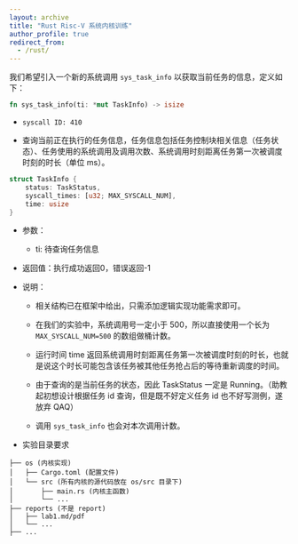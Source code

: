 ```yaml
---
layout: archive
title: "Rust Risc-V 系统内核训练"
author_profile: true
redirect_from:
  - /rust/
---
```


我们希望引入一个新的系统调用 `sys_task_info` 以获取当前任务的信息，定义如下：

```rust
fn sys_task_info(ti: *mut TaskInfo) -> isize

```

- `syscall ID: 410`


- 查询当前正在执行的任务信息，任务信息包括任务控制块相关信息（任务状态）、任务使用的系统调用及调用次数、系统调用时刻距离任务第一次被调度时刻的时长（单位 ms）。


```rust
struct TaskInfo {
    status: TaskStatus,
    syscall_times: [u32; MAX_SYSCALL_NUM],
    time: usize
}
```

- 参数：
    - ti: 待查询任务信息
- 返回值：执行成功返回0，错误返回-1
- 说明：
    - 相关结构已在框架中给出，只需添加逻辑实现功能需求即可。

    - 在我们的实验中，系统调用号一定小于 500，所以直接使用一个长为 `MAX_SYSCALL_NUM=500` 的数组做桶计数。

    - 运行时间 time 返回系统调用时刻距离任务第一次被调度时刻的时长，也就是说这个时长可能包含该任务被其他任务抢占后的等待重新调度的时间。

    - 由于查询的是当前任务的状态，因此 TaskStatus 一定是 Running。（助教起初想设计根据任务 id 查询，但是既不好定义任务 id 也不好写测例，遂放弃 QAQ）

    - 调用 `sys_task_info` 也会对本次调用计数。

- 实验目录要求

``` 
├── os (内核实现)
│   ├── Cargo.toml (配置文件)
│   └── src (所有内核的源代码放在 os/src 目录下)
│       ├── main.rs (内核主函数)
│       └── ...
├── reports (不是 report)
│   ├── lab1.md/pdf
│   └── ...
├── ...

```

